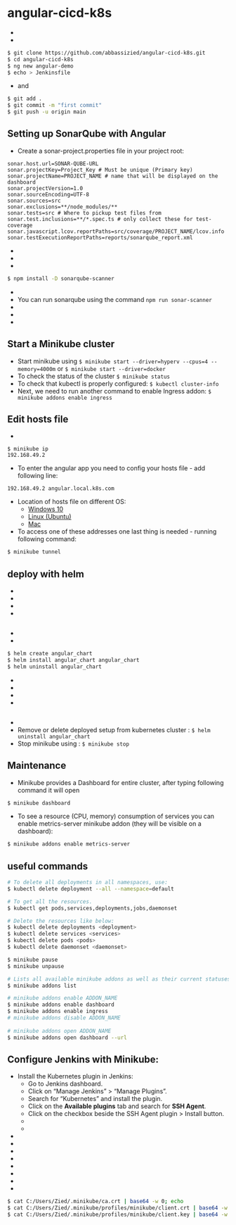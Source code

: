 # angular-cicd-k8s

- 
- 
```sh
$ git clone https://github.com/abbassizied/angular-cicd-k8s.git
$ cd angular-cicd-k8s
$ ng new angular-demo
$ echo > Jenkinsfile
``` 

- and
```sh 
$ git add .
$ git commit -m "first commit"
$ git push -u origin main 
```

## Setting up SonarQube with Angular


- Create a sonar-project.properties file in your project root:
```
sonar.host.url=SONAR-QUBE-URL
sonar.projectKey=Project_Key # Must be unique (Primary key)
sonar.projectName=PROJECT_NAME # name that will be displayed on the dashboard
sonar.projectVersion=1.0
sonar.sourceEncoding=UTF-8
sonar.sources=src
sonar.exclusions=**/node_modules/**
sonar.tests=src # Where to pickup test files from
sonar.test.inclusions=**/*.spec.ts # only collect these for test-coverage
sonar.javascript.lcov.reportPaths=src/coverage/PROJECT_NAME/lcov.info
sonar.testExecutionReportPaths=reports/sonarqube_report.xml
``` 

- 
- 
- 
```sh
$ npm install -D sonarqube-scanner
``` 
- 
- You can run sonarqube using the command ```npm run sonar-scanner```
- 
- 
- 

## Start a Minikube cluster

- Start minikube using ```$ minikube start --driver=hyperv --cpus=4 --memory=4000m``` or ```$ minikube start --driver=docker``` 
- To check the status of the cluster ```$ minikube status```
- To check that kubectl is properly configured: ```$ kubectl cluster-info```
- Next, we need to run another command to enable Ingress addon: ```$ minikube addons enable ingress```


## Edit hosts file

-
```
$ minikube ip
192.168.49.2
```
- To enter the angular app you need to config your hosts file - add following line:
```
192.168.49.2 angular.local.k8s.com 
```
- Location of hosts file on different OS:
	- [Windows 10](https://www.groovypost.com/howto/edit-hosts-file-windows-10/)
	- [Linux (Ubuntu)](http://manpages.ubuntu.com/manpages/trusty/man5/hosts.5.html)
	- [Mac](https://www.imore.com/how-edit-your-macs-hosts-file-and-why-you-would-want#page1)
- To access one of these addresses one last thing is needed - running following command:
```sh
$ minikube tunnel
```



## deploy with helm

- 
- 
- 
- 
```sh

``` 
- 
- 
```sh
$ helm create angular_chart
$ helm install angular_chart angular_chart
$ helm uninstall angular_chart
``` 
- 
- 
- 
- 
```sh

``` 
- 
- Remove or delete deployed setup from kubernetes cluster : ```$ helm uninstall angular_chart```
- Stop minikube using : ```$ minikube stop```


## Maintenance

- Minikube provides a Dashboard for entire cluster, after typing following command it will open
```sh
$ minikube dashboard
```
- To see a resource (CPU, memory) consumption of services you can enable metrics-server minikube addon (they will be visible on a dashboard):
```sh
$ minikube addons enable metrics-server
```

## useful commands


```sh
# To delete all deployments in all namespaces, use:
$ kubectl delete deployment --all --namespace=default

# To get all the resources.
$ kubectl get pods,services,deployments,jobs,daemonset

# Delete the resources like below:
$ kubectl delete deployments <deployment>
$ kubectl delete services <services>
$ kubectl delete pods <pods>
$ kubectl delete daemonset <daemonset>

$ minikube pause
$ minikube unpause

# Lists all available minikube addons as well as their current statuses (enabled/disabled)
$ minikube addons list

# minikube addons enable ADDON_NAME
$ minikube addons enable dashboard 
$ minikube addons enable ingress
# minikube addons disable ADDON_NAME
 
# minikube addons open ADDON_NAME
$ minikube addons open dashboard --url
``` 

## Configure Jenkins with Minikube:

- Install the Kubernetes plugin in Jenkins:
	- Go to Jenkins dashboard.
	- Click on “Manage Jenkins” > “Manage Plugins”.
	- Search for “Kubernetes” and install the plugin.
	- Click on the **Available plugins** tab and search for **SSH Agent**.
	- Click on the checkbox beside the SSH Agent plugin > Install button.
	- 
	- 
- 
- 
- 
- 
- 
- 
- 
- 
```sh
$ cat C:/Users/Zied/.minikube/ca.crt | base64 -w 0; echo
$ cat C:/Users/Zied/.minikube/profiles/minikube/client.crt | base64 -w 0; echo 
$ cat C:/Users/Zied/.minikube/profiles/minikube/client.key | base64 -w 0; echo
``` 

